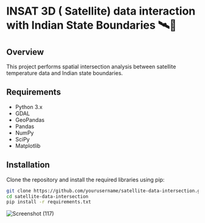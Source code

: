 # INSAT 3D ( Satellite) data interaction with Indian State Boundaries 🛰️📡

## Overview

This project performs spatial intersection analysis between satellite temperature data and Indian state boundaries. 

## Requirements

- Python 3.x
- GDAL
- GeoPandas
- Pandas
- NumPy
- SciPy
- Matplotlib

## Installation

Clone the repository and install the required libraries using pip:

```bash
git clone https://github.com/yourusername/satellite-data-intersection.git
cd satellite-data-intersection
pip install -r requirements.txt
```
![Screenshot (117)](https://github.com/user-attachments/assets/0e1d3692-8a6e-4ec0-abaa-f8528062b4f3)

